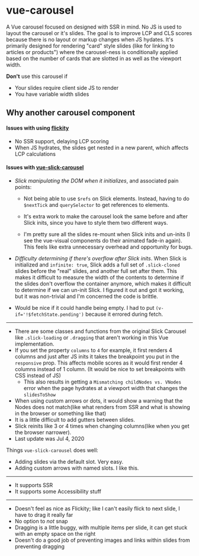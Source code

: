 # vue-carousel

A Vue carousel focused on designed with SSR in mind.  No JS is used to layout the carousel or it's slides.  The goal is to improve LCP and CLS scores because there is no layout or markup changes when JS hydates.  It's primarily designed for rendering "card" style slides (like for linking to articles or products") where the carousel-ness is conditionally applied based on the number of cards that are slotted in as well as the viewport width.

**Don't** use this carousel if

- Your slides require client side JS to render
- You have variable width slides


## Why another carousel component

#### Issues with using [flickity](https://flickity.metafizzy.co/)

- No SSR support, delaying LCP scoring
- When JS hydrates, the slides get nested in a new parent, which affects LCP calculations

#### Issues with [vue-slick-carousel](https://github.com/gs-shop/vue-slick-carousel)

- *Slick manipulating the DOM when it initializes*, and associated pain points:

    - Not being able to use `$refs` on Slick elements.  Instead, having to do `$nextTick` and `querySelector` to get references to elements.

    - It's extra work to make the carousel look the same before and after Slick inits, since you have to style them two different ways.

    - I'm pretty sure all the slides re-mount when Slick inits and un-inits (I see the vue-visual components do their animated fade-in again).  This feels like extra unnecessary overhead and opportunity for bugs.

- *Difficulty determining if there's overflow after Slick inits*.  When Slick is initialized and `infinite: true`, Slick adds a full set of `.slick-cloned` slides before the "real" slides, and another full set after them.  This makes it difficult to measure the width of the contents to determine if the slides don't overflow the container anymore, which makes it difficult to determine if we can un-init Slick.  I figured it out and got it working, but it was non-trivial and I'm concerned the code is brittle.

- Would be nice if it could handle being empty.  I had to put `(v-if='!$fetchState.pending')` because it errored during fetch.

-----

- There are some classes and functions from the original Slick Carousel like `.slick-loading` or `.dragging` that aren't working in this Vue implementation. 
- If you set the property `columns` to `4` for example, it first renders 4 columns and just after JS inits it takes the breakpoint you put in the `responsive` prop. This affects mobile scores as it would first render 4 columns instead of 1 column. (It would be nice to set breakpoints with CSS instead of JS)
  - This also results in getting a `Mismatching childNodes vs. VNodes` error when the page hydrates at a viewport width that changes the `slidesToShow`
- When using custom arrows or dots, it would show a warning that the Nodes does not match(like what renders from SSR and what is showing in the browser or something like that)
- It is a little difficult to add gutters between slides.
- Slick reinits like 3 or 4 times when changing columns(like when you get the browser narrower).
- Last update was Jul 4, 2020


Things `vue-slick-carousel` does well:

- Adding slides via the default slot.  Very easy.
- Adding custom arrows with named slots.  I like this.

----
- It supports SSR
- It supports some Accessibility stuff

----

- Doesn't feel as nice as Flickity; like I can't easily flick to next slide, I have to drag it really far
- No option to _not_ snap
- Dragging is a little buggy, with multiple items per slide, it can get stuck with an empty space on the right
- Doesn't do a good job of preventing images and links within slides from preventing dragging
